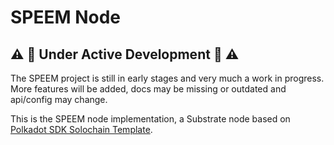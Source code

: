 # SPEEM Node

## :warning: :construction: Under Active Development :construction: :warning:

The SPEEM project is still in early stages and very much a work in progress. More features will be added,
docs may be missing or outdated and api/config may change.

This is the SPEEM node implementation, a Substrate node based on [Polkadot SDK Solochain Template](https://github.com/paritytech/polkadot-sdk-solochain-template).